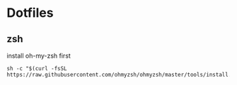 # Dotfiles

## zsh
install oh-my-zsh first

    sh -c "$(curl -fsSL https://raw.githubusercontent.com/ohmyzsh/ohmyzsh/master/tools/install.sh)"


